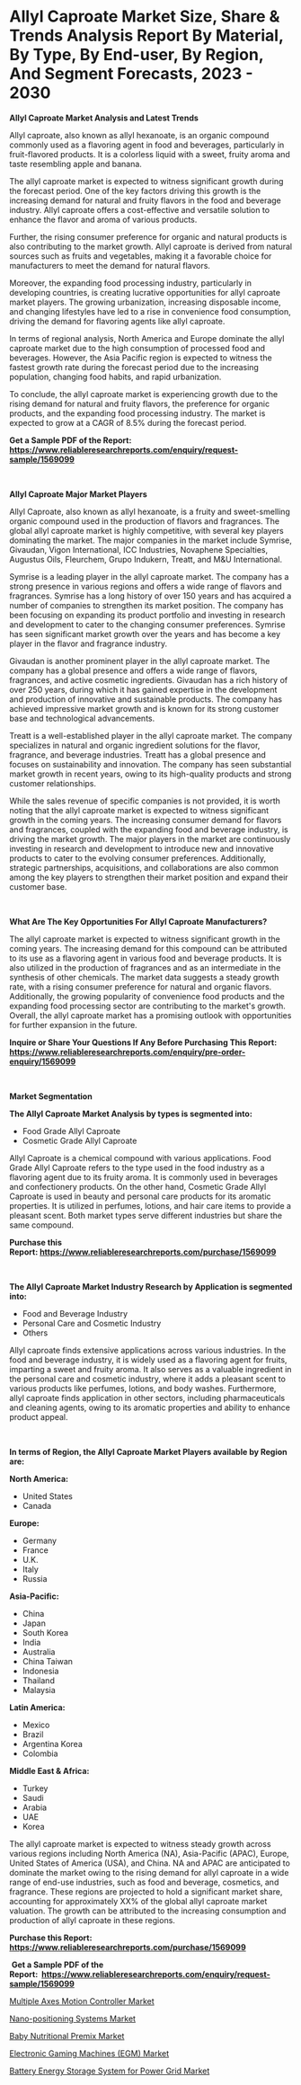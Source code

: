 <p><h1>Allyl Caproate Market Size, Share & Trends Analysis Report By Material, By Type, By End-user, By Region, And Segment Forecasts, 2023 - 2030</h1></p><p><strong>Allyl Caproate Market Analysis and Latest Trends</strong></p>
<p><p>Allyl caproate, also known as allyl hexanoate, is an organic compound commonly used as a flavoring agent in food and beverages, particularly in fruit-flavored products. It is a colorless liquid with a sweet, fruity aroma and taste resembling apple and banana.</p><p>The allyl caproate market is expected to witness significant growth during the forecast period. One of the key factors driving this growth is the increasing demand for natural and fruity flavors in the food and beverage industry. Allyl caproate offers a cost-effective and versatile solution to enhance the flavor and aroma of various products.</p><p>Further, the rising consumer preference for organic and natural products is also contributing to the market growth. Allyl caproate is derived from natural sources such as fruits and vegetables, making it a favorable choice for manufacturers to meet the demand for natural flavors.</p><p>Moreover, the expanding food processing industry, particularly in developing countries, is creating lucrative opportunities for allyl caproate market players. The growing urbanization, increasing disposable income, and changing lifestyles have led to a rise in convenience food consumption, driving the demand for flavoring agents like allyl caproate.</p><p>In terms of regional analysis, North America and Europe dominate the allyl caproate market due to the high consumption of processed food and beverages. However, the Asia Pacific region is expected to witness the fastest growth rate during the forecast period due to the increasing population, changing food habits, and rapid urbanization.</p><p>To conclude, the allyl caproate market is experiencing growth due to the rising demand for natural and fruity flavors, the preference for organic products, and the expanding food processing industry. The market is expected to grow at a CAGR of 8.5% during the forecast period.</p></p>
<p><strong>Get a Sample PDF of the Report:&nbsp; <a href="https://www.reliableresearchreports.com/enquiry/request-sample/1569099">https://www.reliableresearchreports.com/enquiry/request-sample/1569099</a></strong></p>
<p>&nbsp;</p>
<p><strong>Allyl Caproate Major Market Players</strong></p>
<p><p>Allyl Caproate, also known as allyl hexanoate, is a fruity and sweet-smelling organic compound used in the production of flavors and fragrances. The global allyl caproate market is highly competitive, with several key players dominating the market. The major companies in the market include Symrise, Givaudan, Vigon International, ICC Industries, Novaphene Specialties, Augustus Oils, Fleurchem, Grupo Indukern, Treatt, and M&U International.</p><p>Symrise is a leading player in the allyl caproate market. The company has a strong presence in various regions and offers a wide range of flavors and fragrances. Symrise has a long history of over 150 years and has acquired a number of companies to strengthen its market position. The company has been focusing on expanding its product portfolio and investing in research and development to cater to the changing consumer preferences. Symrise has seen significant market growth over the years and has become a key player in the flavor and fragrance industry.</p><p>Givaudan is another prominent player in the allyl caproate market. The company has a global presence and offers a wide range of flavors, fragrances, and active cosmetic ingredients. Givaudan has a rich history of over 250 years, during which it has gained expertise in the development and production of innovative and sustainable products. The company has achieved impressive market growth and is known for its strong customer base and technological advancements.</p><p>Treatt is a well-established player in the allyl caproate market. The company specializes in natural and organic ingredient solutions for the flavor, fragrance, and beverage industries. Treatt has a global presence and focuses on sustainability and innovation. The company has seen substantial market growth in recent years, owing to its high-quality products and strong customer relationships.</p><p>While the sales revenue of specific companies is not provided, it is worth noting that the allyl caproate market is expected to witness significant growth in the coming years. The increasing consumer demand for flavors and fragrances, coupled with the expanding food and beverage industry, is driving the market growth. The major players in the market are continuously investing in research and development to introduce new and innovative products to cater to the evolving consumer preferences. Additionally, strategic partnerships, acquisitions, and collaborations are also common among the key players to strengthen their market position and expand their customer base.</p></p>
<p>&nbsp;</p>
<p><strong>What Are The Key Opportunities For Allyl Caproate Manufacturers?</strong></p>
<p><p>The allyl caproate market is expected to witness significant growth in the coming years. The increasing demand for this compound can be attributed to its use as a flavoring agent in various food and beverage products. It is also utilized in the production of fragrances and as an intermediate in the synthesis of other chemicals. The market data suggests a steady growth rate, with a rising consumer preference for natural and organic flavors. Additionally, the growing popularity of convenience food products and the expanding food processing sector are contributing to the market's growth. Overall, the allyl caproate market has a promising outlook with opportunities for further expansion in the future.</p></p>
<p><strong>Inquire or Share Your Questions If Any Before Purchasing This Report: <a href="https://www.reliableresearchreports.com/enquiry/pre-order-enquiry/1569099">https://www.reliableresearchreports.com/enquiry/pre-order-enquiry/1569099</a></strong></p>
<p>&nbsp;</p>
<p><strong>Market Segmentation</strong></p>
<p><strong>The Allyl Caproate Market Analysis by types is segmented into:</strong></p>
<p><ul><li>Food Grade Allyl Caproate</li><li>Cosmetic Grade Allyl Caproate</li></ul></p>
<p><p>Allyl Caproate is a chemical compound with various applications. Food Grade Allyl Caproate refers to the type used in the food industry as a flavoring agent due to its fruity aroma. It is commonly used in beverages and confectionery products. On the other hand, Cosmetic Grade Allyl Caproate is used in beauty and personal care products for its aromatic properties. It is utilized in perfumes, lotions, and hair care items to provide a pleasant scent. Both market types serve different industries but share the same compound.</p></p>
<p><strong>Purchase this Report:&nbsp;<a href="https://www.reliableresearchreports.com/purchase/1569099">https://www.reliableresearchreports.com/purchase/1569099</a></strong></p>
<p>&nbsp;</p>
<p><strong>The Allyl Caproate Market Industry Research by Application is segmented into:</strong></p>
<p><ul><li>Food and Beverage Industry</li><li>Personal Care and Cosmetic Industry</li><li>Others</li></ul></p>
<p><p>Allyl caproate finds extensive applications across various industries. In the food and beverage industry, it is widely used as a flavoring agent for fruits, imparting a sweet and fruity aroma. It also serves as a valuable ingredient in the personal care and cosmetic industry, where it adds a pleasant scent to various products like perfumes, lotions, and body washes. Furthermore, allyl caproate finds application in other sectors, including pharmaceuticals and cleaning agents, owing to its aromatic properties and ability to enhance product appeal.</p></p>
<p>&nbsp;</p>
<p><strong>In terms of Region, the Allyl Caproate Market Players available by Region are:</strong></p>
<p>
    <p> <strong> North America: </strong>
        <ul>
            <li>United States</li>
            <li>Canada</li>
        </ul>
        </p> 
    <p> <strong> Europe: </strong>
        <ul>
            <li>Germany</li>
            <li>France</li>
            <li>U.K.</li>
            <li>Italy</li>
            <li>Russia</li>
        </ul>
        </p> 
    <p> <strong> Asia-Pacific: </strong>
        <ul>
            <li>China</li>
            <li>Japan</li>
            <li>South Korea</li>
            <li>India</li>
            <li>Australia</li>
            <li>China Taiwan</li>
            <li>Indonesia</li>
            <li>Thailand</li>
            <li>Malaysia</li>
        </ul>
        </p> 
    <p> <strong> Latin America: </strong>
        <ul>
            <li>Mexico</li>
            <li>Brazil</li>
            <li>Argentina Korea</li>
            <li>Colombia</li>
        </ul>
        </p> 
    <p> <strong> Middle East & Africa: </strong>
        <ul>
            <li>Turkey</li>
            <li>Saudi</li>
            <li>Arabia</li>
            <li>UAE</li>
            <li>Korea</li>
        </ul>
    </p>
    </p>
<p><p>The allyl caproate market is expected to witness steady growth across various regions including North America (NA), Asia-Pacific (APAC), Europe, United States of America (USA), and China. NA and APAC are anticipated to dominate the market owing to the rising demand for allyl caproate in a wide range of end-use industries, such as food and beverage, cosmetics, and fragrance. These regions are projected to hold a significant market share, accounting for approximately XX% of the global allyl caproate market valuation. The growth can be attributed to the increasing consumption and production of allyl caproate in these regions.</p></p>
<p><strong>Purchase this Report: <a href="https://www.reliableresearchreports.com/purchase/1569099">https://www.reliableresearchreports.com/purchase/1569099</a></strong></p>
<p>&nbsp;<strong>Get a Sample PDF of the Report:&nbsp;&nbsp;<a href="https://www.reliableresearchreports.com/enquiry/request-sample/1569099">https://www.reliableresearchreports.com/enquiry/request-sample/1569099</a></strong></p>
<p><strong></strong></p>
<p><p><a href="https://medium.com/@alesiabrahimi58/analyzing-multiple-axes-motion-controller-market-global-industry-perspective-and-forecast-2023-to-8bab08e81de1">Multiple Axes Motion Controller Market</a></p><p><a href="https://medium.com/@taraktanay7654/nano-positioning-systems-market-analysis-and-sze-forecasted-for-period-from-2023-to-2030-620651f17287">Nano-positioning Systems Market</a></p><p><a href="https://medium.com/@joshuahintz2023/baby-nutritional-premix-market-size-cagr-trends-2024-2030-7958704e730f">Baby Nutritional Premix Market</a></p><p><a href="https://medium.com/@tanaysamar7412/electronic-gaming-machines-egm-market-competitive-analysis-market-trends-and-forecast-to-2030-7e879ad7c0b9">Electronic Gaming Machines (EGM) Market</a></p><p><a href="https://medium.com/@fifth.dress.cause/battery-energy-storage-system-for-power-grid-market-trends-forecast-and-competitive-analysis-to-2509cf171117">Battery Energy Storage System for Power Grid Market</a></p></p>